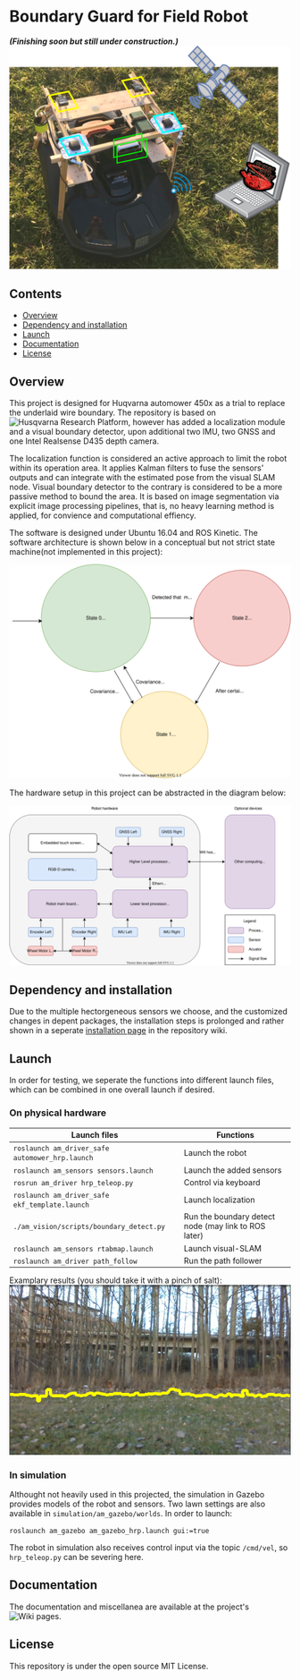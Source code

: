 Boundary Guard for Field Robot 
======
**_(Finishing soon but still under construction.)_**
![](doc/media/projectTheme.png)

## Contents

- [Overview](#Overview)
- [Dependency and installation](#Installation)
- [Launch](#Launch)
- [Documentation](#Documentation)
- [License](#License)
<!-- - [API documentation](#API-documentation) -->
<!-- - [Read more](##Read-more) -->


## Overview
<a name="Overview"></a>

This project is designed for Huqvarna automower 450x as a trial to replace the underlaid wire boundary. The repository is based on ![Husqvarna Research Platform](https://github.com/HusqvarnaResearch/hrp), however has added a localization module and a visual boundary detector, upon additional two IMU, two GNSS and one Intel Realsense D435 depth camera. 

The localization function is considered an active approach to limit the robot within its operation area. It applies Kalman filters to fuse the sensors' outputs and can integrate with the estimated pose from the visual SLAM node. Visual boundary detector to the contrary is considered to be a more passive method to bound the area. It is based on image segmentation via explicit image processing pipelines, that is, no heavy learning method is applied, for convience and computational effiency. 

The software is designed under Ubuntu 16.04 and ROS Kinetic. The software architecture is shown below in a conceptual but not strict state machine(not implemented in this project):

![](doc/media/states.svg)


The hardware setup in this project can be abstracted in the diagram below:

![](doc/media/HardwareSetup.svg)




## Dependency and installation
<a name="Installation"></a>

Due to the multiple hectorgeneous sensors we choose, and the customized changes in depent packages, the installation steps is prolonged and rather shown in a seperate [installation page](https://github.com/TianzeLi/hrp_myversion/wiki/Installation) in the repository wiki. 


## Launch
<a name="Launch"></a>

In order for testing, we seperate the functions into different launch files, which can be combined in one overall launch if desired.

### On physical hardware

Launch files   | Functions
-------------- | -------
`roslaunch am_driver_safe automower_hrp.launch`	| Launch the robot
`roslaunch am_sensors sensors.launch`          	| Launch the added sensors
`rosrun am_driver hrp_teleop.py`            	| Control via keyboard
`roslaunch am_driver_safe ekf_template.launch`  | Launch localization
`./am_vision/scripts/boundary_detect.py`        | Run the boundary detect node (may link to ROS later)
`roslaunch am_sensors rtabmap.launch`           | Launch visual-SLAM
`roslaunch am_driver path_follow`				| Run the path follower

Examplary results (you should take it with a pinch of salt):
![](doc/media/boundary_detect.png)

### In simulation
Althought not heavily used in this projected, the simulation in Gazebo provides models of the robot and sensors. Two lawn settings are also available in `simulation/am_gazebo/worlds`. In order to launch: 
```
roslaunch am_gazebo am_gazebo_hrp.launch gui:=true
```
The robot in simulation also receives control input via the topic `/cmd/vel`, so `hrp_teleop.py` can be severing here.




## Documentation
<a name="Documentation"></a>

The documentation and miscellanea are available at the project's ![Wiki pages](https://github.com/TianzeLi/hrp_myversion/wiki).


## License
<a name="License"></a>

This repository is under the open source MIT License. 
